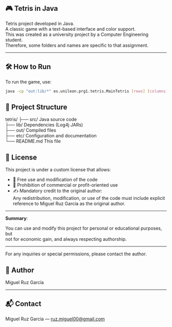 ## 🎮 Tetris in Java

Tetris project developed in Java.  
A classic game with a text-based interface and color support.  
This was created as a university project by a Computer Engineering student.  
Therefore, some folders and names are specific to that assignment.

---

## 🛠️ How to Run

To run the game, use:

```bash
java -cp "out:lib/*" es.unileon.prg1.tetris.MainTetris [rows] [columns] [color_mode]
```

## 📁 Project Structure



tetris/
├── src/              Java source code  
├── lib/              Dependencies (Log4j JARs)  
├── out/              Compiled files  
├── etc/              Configuration and documentation  
└── README.md         This file  





## 📄 License

This project is under a custom license that allows:

- 📌 Free use and modification of the code  
- 🚫 Prohibition of commercial or profit-oriented use  
- ✍️ Mandatory credit to the original author:  
  Any redistribution, modification, or use of the code must include explicit reference to Miguel Ruz García as the original author.

---

**Summary**:  

You can use and modify this project for personal or educational purposes, but  
not for economic gain, and always respecting authorship.

---

For any inquiries or special permissions, please contact the author.







## 👤 Author

Miguel Ruz García

---

## 📬 Contact

Miguel Ruz García — ruz.miguel00@gmail.com
